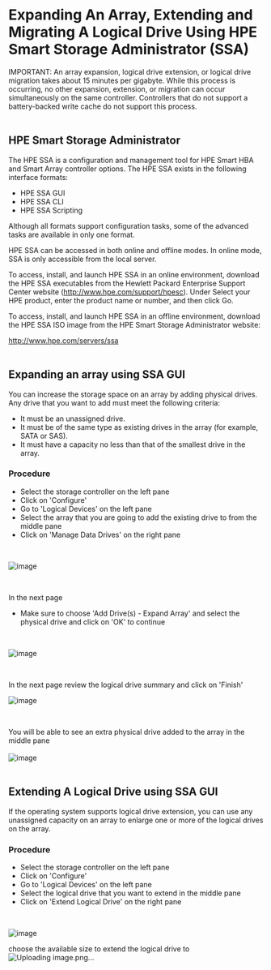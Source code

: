 # Expanding An Array, Extending and Migrating A Logical Drive Using HPE Smart Storage Administrator (SSA)

IMPORTANT: An array expansion, logical drive extension, or logical drive migration takes about 15 minutes per gigabyte. While this process is occurring, no other expansion, extension, or migration can occur simultaneously on the same controller. Controllers that do not support a battery-backed write cache do not support this process.
<br />
<br />

## HPE Smart Storage Administrator
The HPE SSA is a configuration and management tool for HPE Smart HBA and Smart Array controller options. The HPE SSA exists in the following interface formats:

- HPE SSA GUI
- HPE SSA CLI
- HPE SSA Scripting

Although all formats support configuration tasks, some of the advanced tasks are available in only one format.<br />

HPE SSA can be accessed in both online and offline modes. In online mode, SSA is only accessible from the local server.

To access, install, and launch HPE SSA in an online environment, download the HPE SSA executables from the Hewlett Packard Enterprise Support Center website (http://www.hpe.com/support/hpesc). Under Select your HPE product, enter the product name or number, and then click Go.

To access, install, and launch HPE SSA in an offline environment, download the HPE SSA ISO image from the HPE Smart Storage Administrator website:

http://www.hpe.com/servers/ssa
<br />
<br />

## Expanding an array using SSA GUI
You can increase the storage space on an array by adding physical drives. Any drive that you want to add must meet the following criteria:

- It must be an unassigned drive. 
- It must be of the same type as existing drives in the array (for example, SATA or SAS). 
- It must have a capacity no less than that of the smallest drive in the array.

### Procedure

- Select the storage controller on the left pane
- Click on 'Configure'
- Go to 'Logical Devices' on the left pane
- Select the array that you are going to add the existing drive to from the middle pane
- Click on 'Manage Data Drives' on the right pane
<br>

  ![image](https://github.com/fayas1290/Expanding-Extending-Migrating/assets/157561213/fc4923ca-0d08-44f4-ab37-0c0c35686bfb)

<br>

In the next page
- Make sure to choose 'Add Drive(s) - Expand Array' and select the physical drive and click on 'OK' to continue

<br>

![image](https://github.com/fayas1290/Expanding-Extending-Migrating/assets/157561213/bab85300-b6cd-4546-8f97-f42ac4b834f0)

<br>

In the next page review the logical drive summary and click on 'Finish'
<br>

![image](https://github.com/fayas1290/Expanding-Extending-Migrating/assets/157561213/02cd4498-3088-4e06-acfa-78a7bfcc4496)

<br>

You will be able to see an extra physical drive added to the array in the middle pane 
<br>
<br>
![image](https://github.com/fayas1290/Expanding-Extending-Migrating/assets/157561213/f5f4c777-176c-4b8c-8690-0c16a9435fdf)
<br>
<br>

## Extending A Logical Drive using SSA GUI
If the operating system supports logical drive extension, you can use any unassigned capacity on an array 
to enlarge one or more of the logical drives on the array.

### Procedure
- Select the storage controller on the left pane
- Click on 'Configure'
- Go to 'Logical Devices' on the left pane
- Select the logical drive that you want to extend in the middle pane
- Click on 'Extend Logical Drive' on the right pane

<br>

![image](https://github.com/fayas1290/Expanding-Extending-Migrating/assets/157561213/2c5a443a-0b81-415c-b6ce-3ee5029daaf7)
<br>

choose the available size to extend the logical drive to
<br>
![Uploading image.png…]()


